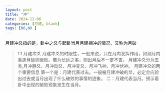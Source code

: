```yaml
---
layout: post
title: "冲"
date: 2024-12-06
categories: [月建, blank]
tags: [NO,NO ]
---
```


月建冲爻指的是，卦中之爻与起卦当月月建相冲的情况，又称为月破

> 1.1 月建冲爻
    月建冲爻的时限性，一般来说，只在月内发挥作用，如测月内事逢月破则衰败。若为长远之事，则出月后不一定不吉。
    月建冲爻分为五类,月冲静爻、月冲动爻、月冲变爻、月冲飞神、月冲伏神。
    月建冲爻的两个重要信息
第一个是：月建代表过去。一般被月建冲破的爻，必定会应验出过去或当月出现了什么破败的事情的迹象。
二：月建代表当月。预示着卦中出现的破败现象发生在当月。
    


